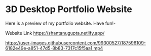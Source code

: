 
<h1> 3D Desktop Portfolio Website </h1>

Here is a preview of my portfolio website. Have fun!-

Website Link https://shantanugupta.netlify.app/

https://user-images.githubusercontent.com/99300527/187596109-6182e49e-a851-47d5-8b83-7317c15f5aa1.mp4

